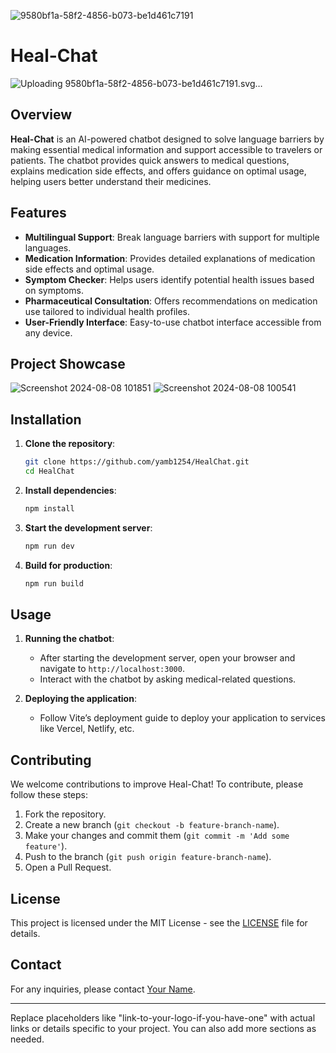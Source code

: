 ![9580bf1a-58f2-4856-b073-be1d461c7191](https://github.com/user-attachments/assets/9369f93d-7457-400c-89b6-bfca049fae44)

# Heal-Chat
![Uploading 9580bf1a-58f2-4856-b073-be1d461c7191.svg…]()


## Overview

**Heal-Chat** is an AI-powered chatbot designed to solve language barriers by making essential medical information and support accessible to travelers or patients. The chatbot provides quick answers to medical questions, explains medication side effects, and offers guidance on optimal usage, helping users better understand their medicines.

## Features

- **Multilingual Support**: Break language barriers with support for multiple languages.
- **Medication Information**: Provides detailed explanations of medication side effects and optimal usage.
- **Symptom Checker**: Helps users identify potential health issues based on symptoms.
- **Pharmaceutical Consultation**: Offers recommendations on medication use tailored to individual health profiles.
- **User-Friendly Interface**: Easy-to-use chatbot interface accessible from any device.

## Project Showcase

![Screenshot 2024-08-08 101851](https://github.com/user-attachments/assets/49c7e2a8-7d4c-4ba0-ac00-2840cc928d61)
![Screenshot 2024-08-08 100541](https://github.com/user-attachments/assets/c15516cc-08ab-414f-a45c-e14ac2894a42)



## Installation

1. **Clone the repository**:
   ```bash
   git clone https://github.com/yamb1254/HealChat.git
   cd HealChat
   ```

2. **Install dependencies**:
   ```bash
   npm install
   ```

3. **Start the development server**:
   ```bash
   npm run dev
   ```

4. **Build for production**:
   ```bash
   npm run build
   ```

## Usage

1. **Running the chatbot**:
   - After starting the development server, open your browser and navigate to `http://localhost:3000`.
   - Interact with the chatbot by asking medical-related questions.

2. **Deploying the application**:
   - Follow Vite’s deployment guide to deploy your application to services like Vercel, Netlify, etc.

## Contributing

We welcome contributions to improve Heal-Chat! To contribute, please follow these steps:

1. Fork the repository.
2. Create a new branch (`git checkout -b feature-branch-name`).
3. Make your changes and commit them (`git commit -m 'Add some feature'`).
4. Push to the branch (`git push origin feature-branch-name`).
5. Open a Pull Request.

## License

This project is licensed under the MIT License - see the [LICENSE](LICENSE) file for details.

## Contact

For any inquiries, please contact [Your Name](mailto:yamb1254@gmail.com).

---

Replace placeholders like "link-to-your-logo-if-you-have-one" with actual links or details specific to your project. You can also add more sections as needed.
